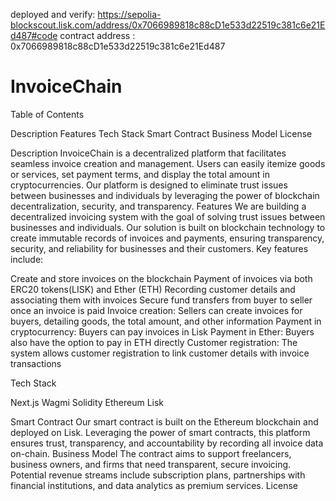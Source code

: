  
deployed and verify: https://sepolia-blockscout.lisk.com/address/0x7066989818c88cD1e533d22519c381c6e21Ed487#code
contract address : 0x7066989818c88cD1e533d22519c381c6e21Ed487

 # InvoiceChain
Table of Contents

Description
Features
Tech Stack
Smart Contract
Business Model
License

Description
InvoiceChain is a decentralized platform that facilitates seamless invoice creation and management. Users can easily itemize goods or services, set payment terms, and display the total amount in cryptocurrencies. Our platform is designed to eliminate trust issues between businesses and individuals by leveraging the power of blockchain decentralization, security, and transparency.
Features
We are building a decentralized invoicing system with the goal of solving trust issues between businesses and individuals. Our solution is built on blockchain technology to create immutable records of invoices and payments, ensuring transparency, security, and reliability for businesses and their customers.
Key features include:

Create and store invoices on the blockchain
Payment of invoices via  both ERC20 tokens(LISK) and Ether (ETH)
Recording customer details and associating them with invoices
Secure fund transfers from buyer to seller once an invoice is paid
Invoice creation: Sellers can create invoices for buyers, detailing goods, the total amount, and other information
Payment in cryptocurrency: Buyers can pay invoices in Lisk
Payment in Ether: Buyers also have the option to pay in ETH directly
Customer registration: The system allows customer registration to link customer details with invoice transactions

Tech Stack

Next.js
Wagmi
Solidity
Ethereum
Lisk

Smart Contract
Our smart contract is built on the Ethereum blockchain and deployed on Lisk. Leveraging the power of smart contracts, this platform ensures trust, transparency, and accountability by recording all invoice data on-chain.
Business Model
The contract aims to support freelancers, business owners, and firms that need transparent, secure invoicing. Potential revenue streams include subscription plans, partnerships with financial institutions, and data analytics as premium services.
License



